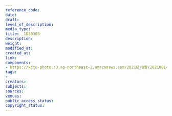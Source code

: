 ```yaml
---
reference_code: 
date: 
draft: 
level_of_description: 
media_type: 
title: _1D20303
description: 
weight: 
modified_at: 
created_at: 
link: 
components:
- https://kctu-photo.s3.ap-northeast-2.amazonaws.com/2021년/8월/20210814_8.15+전국노동자대회/_1D20303.jpg
tags:
- 
creators: 
subjects: 
sources: 
venues: 
public_access_status: 
copyright_status: 
---
```

